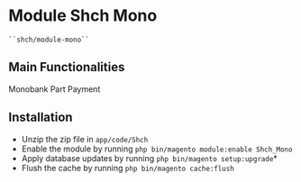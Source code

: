 # Module Shch Mono

    ``shch/module-mono``


## Main Functionalities
Monobank Part Payment

## Installation

 - Unzip the zip file in `app/code/Shch`
 - Enable the module by running `php bin/magento module:enable Shch_Mono`
 - Apply database updates by running `php bin/magento setup:upgrade`\*
 - Flush the cache by running `php bin/magento cache:flush`

